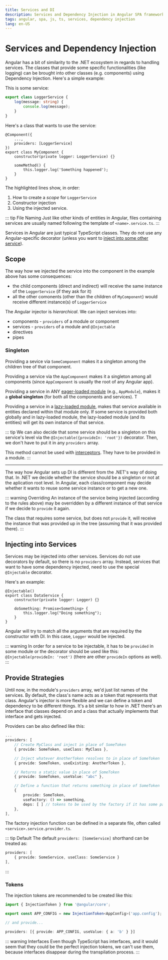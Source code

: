 ```yaml
---
title: Services and DI
description: Services and Dependency Injection in Angular SPA framework
tags: angular, spa, js, ts, services, dependency injection
lang: en-US
---
```


# Services and Dependency Injection

Angular has a bit of similarity to the .NET ecosystem in regards to handling
services. The classes that provide some specific functionalities (like logging)
can be brought into other classes (e.g. components) using Dependency Injection.
Here's a simple example:

This is some service:

```ts
export class LoggerService {
    log(message: string) {
        console.log(message);
    }
}
```

Here's a class that wants to use the service:

```ts{3,6,9}
@Component({
    ...,
    providers: [LoggerService]
})
export class MyComponent {
    constructor(private logger: LoggerService) {}

    someMethod() {
        this.logger.log('Something happened');
    }
}
```

The highlighted lines show, in order:

1. How to create a *scope* for `LoggerService`
2. Constructor injection
3. Using the injected service.

::: tip File Naming
Just like other kinds of entities in Angular, files containing services
are usually named following the template of `<name>.service.ts`.
:::

Services in Angular are just typical TypeScript classes. They do not use any
Angular-specific decorator (unless you want to [inject into some other
service](#injecting-into-services)).

## Scope

The way how we injected the service into the component in the example above has
some consequences:

- the child components (direct and indirect) will receive the same instance of
  the `LoggerService` (if they ask for it)
- all the other comonents (other than the children of `MyComponent`) would
  receive different instance(s) of `LoggerService`

The Angular injector is *hierarchical*. We can inject services into:

- components - `providers` of a module or component
- services - `providers` of a module and `@Injectable`
- directives
- pipes

### Singleton

Providing a sevice via `SomeComponent` makes it a singleton among the children
tree of that component.

Providing a service via the `AppComponent` makes it a singleton among all
components (since `AppComponent` is usually the root of any Angular app).

Providing a service in ANY [eager-loaded module](./modules.md#lazy-loading)
(e.g., `AppModule`), makes it a **global singleton** (for both all the components
and services). T

Providing a service in a [lazy-loaded module](./modules.md#lazy-loading), makes
that service available in entities declared within that module only. If some
service is provided both globally and in lazy-loaded module, the lazy-loaded
module (and its entities) will get its own instance of that service.

::: tip
We can also decide that some service should be a singleton on this service's
level via the `@Injectable({provideIn: 'root'})` decorator. Then, we don't have
to put it in any `providers` array.

This method cannot be used with [interceptors](./http.md#interceptors).
They have to be provided in a module.
:::

---

The way how Angular sets up DI is different from the .NET's way of doing that.
In .NET we decide whether the service should be a singleton or not at the
aplication root level. In Angular, each class/component may decide whether it
wants to reuse some service instance or to get a new one.

::: warning Overriding
An instance of the service being injected (according to the rules above) may be
overridden by a different instance of that service if we decide to `provide` it
again.

The class that requires some service, but does not `provide` it, will receive
the instance that was provided up in the tree (assuming that it was provided
there).
:::

## Injecting into Services

Services may be injected into other services. Services do not use decorators by
default, so there is no `providers` array. Instead, services that want to have
some dependency injected, need to use the special `@Injectable` decorator.

Here's an example:

```ts{1,3,6}
@Injectable()
export class DataService {
    constructor(private logger: Logger) {}

    doSomething: Promise<Something> {
        this.logger.log("Doing something");
    }
}
```

Angular will try to match all the arguments that are required by the
constructor with DI. In this case, `Logger` would be injected.

::: warning
In order for a service to be injectable, it has to be `provided` in some module
or the decorator should be used like this: `@Injectable(provideIn: 'root')`
(there are other `provideIn` options as well).
:::

## Provide Strategies

Until now, in the module's `providers` array, we'd just list names of the
services. By default, the class's name acts as a token that represents that
class. Angular's injector is more flexible and we can define a token and
dependency to be different things. It's a bit similar to how in .NET there's an
interface that classes depend on and a class that actually implements that
interface and gets injected.

Providers can be also defined like this:

```ts
...
providers: [
    // Create MyClass and inject in place of SomeToken
    { provide: SomeToken, useClass: MyClass }, 

    // Inject whatever AnotherToken resolves to in place of SomeToken
    { provide: SomeToken, useExisting: AnotherToken }, 

    // Returns a static value in place of SomeToken
    { provide: SomeToken, useValue: "abc" }, 

    // Define a function that returns something in place of SomeToken
    { 
        provide: SomeToken, 
        useFactory: () => something,
        deps: [ ] // tokens to be used by the factory if it has some parameters to be injected
    },
],
```

The factory injection function can be defined in a separate file, often called
`<service>.service.provider.ts`.

::: tip Default
The default `providers: [SomeService]` shorthand can be treated as:

```ts
providers: [
    { provide: SomeService, useClass: SomeService }
],
```
:::

### Tokens

The injection tokens are recommended to be created like this:

```ts
import { InjectionToken } from '@angular/core';

export const APP_CONFIG = new InjectionToken<AppConfig>('app.config');

// and provide...

providers: [{ provide: APP_CONFIG, useValue: { a: 'b' } }]
```

::: warning Interfaces
Even though TypeScript has interfaces, and it would seem that they could be the
perfect injection tokens, we can't use them, because interfaces disappear during
the transpilation process.
:::